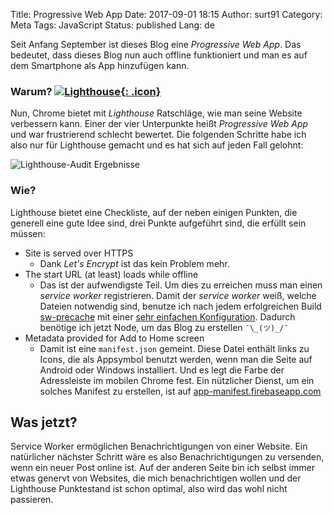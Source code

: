 Title: Progressive Web App
Date: 2017-09-01 18:15
Author: surt91
Category: Meta
Tags: JavaScript
Status: published
Lang: de

Seit Anfang September ist dieses Blog eine *Progressive Web App*. Das bedeutet,
dass dieses Blog nun auch offline funktioniert und man es auf dem Smartphone
als App hinzufügen kann.

### Warum? [![Lighthouse]({filename}/img/lighthouse.png){: .icon}](https://developers.google.com/web/tools/lighthouse/)

Nun, Chrome bietet mit *Lighthouse* Ratschläge, wie man seine Website verbessern
kann. Einer der vier Unterpunkte heißt *Progressive Web App* und war frustrierend
schlecht bewertet. Die folgenden Schritte habe ich also nur für Lighthouse
gemacht und es hat sich auf jeden Fall gelohnt:

![Lighthouse-Audit Ergebnisse]({filename}/img/lighthouse_audit.png)

### Wie?

Lighthouse bietet eine Checkliste, auf der neben einigen Punkten, die
generell eine gute Idee sind, drei Punkte aufgeführt sind, die erfüllt sein
müssen:

* Site is served over HTTPS
    - Dank *Let's Encrypt* ist das kein Problem mehr.
* The start URL (at least) loads while offline
    - Das ist der aufwendigste Teil. Um dies zu erreichen muss man einen
    *service worker* registrieren. Damit der *service worker* weiß, welche
    Dateien notwendig sind, benutze ich nach jedem erfolgreichen Build
    [sw-precache](https://github.com/GoogleChrome/sw-precache) mit einer
    [sehr einfachen Konfiguration](https://github.com/surt91/blog/blob/master/sw-config.js).
    Dadurch benötige ich jetzt Node, um das Blog zu erstellen `¯\_(ツ)_/¯`
* Metadata provided for Add to Home screen
    - Damit ist eine `manifest.json` gemeint. Diese Datei enthält links zu Icons,
    die als Appsymbol benutzt werden, wenn man die Seite auf Android oder Windows
    installiert. Und es legt die Farbe der Adressleiste im mobilen Chrome fest.
    Ein nützlicher Dienst, um ein solches Manifest zu erstellen, ist auf
    [app-manifest.firebaseapp.com](https://app-manifest.firebaseapp.com/)

## Was jetzt?

Service Worker ermöglichen Benachrichtigungen von einer Website. Ein natürlicher
nächster Schritt wäre es also Benachrichtigungen zu versenden, wenn ein neuer
Post online ist. Auf der anderen Seite bin ich selbst immer etwas genervt von
Websites, die mich benachrichtigen wollen und der Lighthouse Punktestand ist
schon optimal, also wird das wohl nicht passieren.
